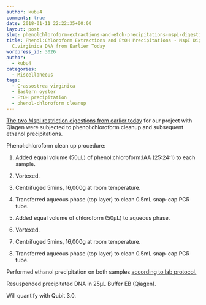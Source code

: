 ```yaml
---
author: kubu4
comments: true
date: 2018-01-11 22:22:35+00:00
layout: post
slug: phenolchloroform-extractions-and-etoh-precipitations-mspi-digestions-of-c-virginica-dna-from-earlier-today
title: Phenol:Chloroform Extractions and EtOH Precipitations - MspI Digestions of
  C.virginica DNA from Earlier Today
wordpress_id: 3026
author:
  - kubu4
categories:
  - Miscellaneous
tags:
  - Crassostrea virginica
  - Eastern oyster
  - EtOH precipitation
  - phenol-chloroform cleanup
---
```


[The two MspI restriction digestions from earlier today](http://onsnetwork.org/kubu4/2018/01/11/restriction-di…virginica-gdna/) for our project with Qiagen were subjected to phenol:chloroform cleanup and subsequent ethanol precipitations.

Phenol:chloroform clean up procedure:





  1. Added equal volume (50μL) of phenol:chloroform:IAA (25:24:1) to each sample.



  2. Vortexed.



  3. Centrifuged 5mins, 16,000g at room temperature.



  4. Transferred aqueous phase (top layer) to clean 0.5mL snap-cap PCR tube.



  5. Added equal volume of chloroform (50μL) to aqueous phase.



  6. Vortexed.



  7. Centrifuged 5mins, 16,000g at room temperature.



  8. Transferred aqueous phase (top layer) to clean 0.5mL snap-cap PCR tube.






Performed ethanol precipitation on both samples [according to lab protocol.](https://github.com/RobertsLab/resources/blob/master/protocols/ethanol_precipitation_DNA.md)

Resuspended precipitated DNA in 25μL Buffer EB (Qiagen).

Will quantify with Qubit 3.0.
